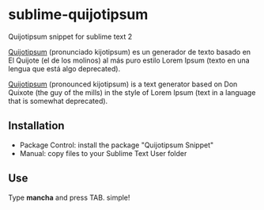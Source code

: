 sublime-quijotipsum
===================

Quijotipsum snippet for sublime text 2

[Quijotipsum](http://www.quijotipsum.com) (pronunciado kijotipsum) es un generador de texto basado en El Quijote (el de los molinos) al más puro estilo Lorem Ipsum (texto en una lengua que está algo deprecated).

[Quijotipsum](http://www.quijotipsum.com) (pronounced kijotipsum) is a text generator based on Don Quixote (the guy of the mills) in the style of Lorem Ipsum (text in a language that is somewhat deprecated).


## Installation
- Package Control: install the package "Quijotipsum Snippet"
- Manual: copy files to your Sublime Text User folder

## Use
Type **mancha** and press TAB. simple!

